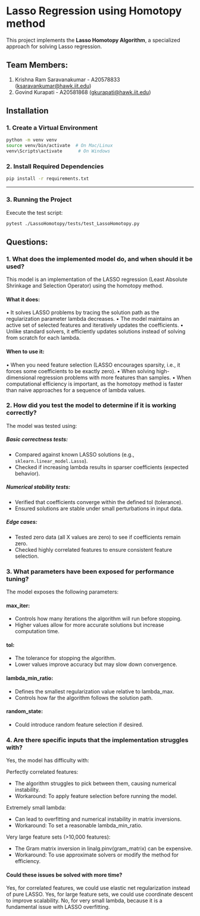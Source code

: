 # Lasso Regression using Homotopy method

This project implements the **Lasso Homotopy Algorithm**, a specialized approach for solving Lasso regression.

## Team Members:

1. Krishna Ram Saravanakumar - A20578833 (ksaravankumar@hawk.iit.edu)
2. Govind Kurapati - A20581868 (gkurapati@hawk.iit.edu)

## Installation

### **1️. Create a Virtual Environment**

```sh
python -m venv venv
source venv/bin/activate  # On Mac/Linux
venv\Scripts\activate      # On Windows
```

### **2️. Install Required Dependencies**

```sh
pip install -r requirements.txt
```

---

### 3. Running the Project

Execute the test script:

```sh
pytest ./LassoHomotopy/tests/test_LassoHomotopy.py
```

## Questions:

### 1. What does the implemented model do, and when should it be used?

This model is an implementation of the LASSO regression (Least Absolute Shrinkage and Selection Operator) using the homotopy method.

#### What it does:

• It solves LASSO problems by tracing the solution path as the regularization parameter lambda decreases.
• The model maintains an active set of selected features and iteratively updates the coefficients.
• Unlike standard solvers, it efficiently updates solutions instead of solving from scratch for each lambda.

#### When to use it:

• When you need feature selection (LASSO encourages sparsity, i.e., it forces some coefficients to be exactly zero).
• When solving high-dimensional regression problems with more features than samples.
• When computational efficiency is important, as the homotopy method is faster than naive approaches for a sequence of lambda values.

### 2. How did you test the model to determine if it is working correctly?

The model was tested using:

##### Basic correctness tests:

- Compared against known LASSO solutions (e.g., `sklearn.linear_model.Lasso`).
- Checked if increasing lambda results in sparser coefficients (expected behavior).

##### Numerical stability tests:

- Verified that coefficients converge within the defined tol (tolerance).
- Ensured solutions are stable under small perturbations in input data.

##### Edge cases:

- Tested zero data (all X values are zero) to see if coefficients remain zero.
- Checked highly correlated features to ensure consistent feature selection.

### 3. What parameters have been exposed for performance tuning?

The model exposes the following parameters:

#### max_iter:

- Controls how many iterations the algorithm will run before stopping.
- Higher values allow for more accurate solutions but increase computation time.

#### tol:

- The tolerance for stopping the algorithm.
- Lower values improve accuracy but may slow down convergence.

#### lambda_min_ratio:

- Defines the smallest regularization value relative to lambda_max.
- Controls how far the algorithm follows the solution path.

#### random_state:

- Could introduce random feature selection if desired.

### 4. Are there specific inputs that the implementation struggles with?

Yes, the model has difficulty with:

Perfectly correlated features:

- The algorithm struggles to pick between them, causing numerical instability.
- Workaround: To apply feature selection before running the model.

Extremely small lambda:

- Can lead to overfitting and numerical instability in matrix inversions.
- Workaround: To set a reasonable lambda_min_ratio.

Very large feature sets (>10,000 features):

- The Gram matrix inversion in linalg.pinv(gram_matrix) can be expensive.
- Workaround: To use approximate solvers or modify the method for efficiency.

#### Could these issues be solved with more time?

Yes, for correlated features, we could use elastic net regularization instead of pure LASSO.
Yes, for large feature sets, we could use coordinate descent to improve scalability.
No, for very small lambda, because it is a fundamental issue with LASSO overfitting.
